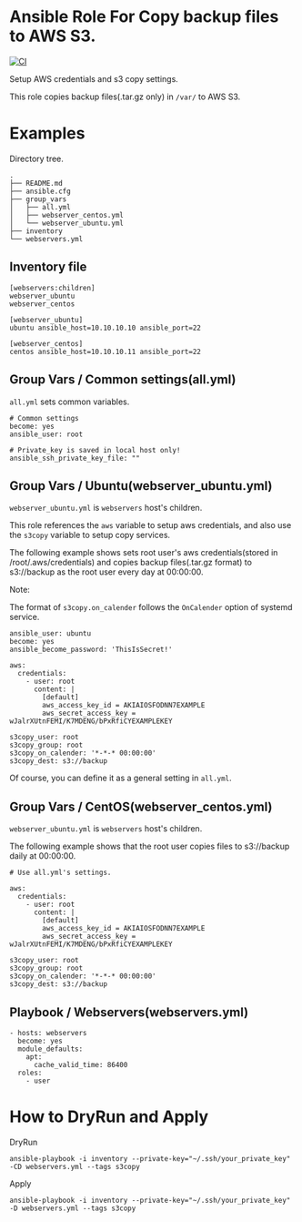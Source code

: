 # Ansible Role For Copy backup files to AWS S3.

[![CI](https://github.com/Asya-kawai/ansible-role-s3copy/actions/workflows/ci.yml/badge.svg)](https://github.com/Asya-kawai/ansible-role-s3copy/actions/workflows?query=workflow%3ACI)

Setup AWS credentials and s3 copy settings.

This role copies backup files(.tar.gz only) in `/var/` to AWS S3.

# Examples

Directory tree.

```
.
├── README.md
├── ansible.cfg
├── group_vars
│   ├── all.yml
│   ├── webserver_centos.yml
│   └── webserver_ubuntu.yml
├── inventory
└── webservers.yml
```

## Inventory file

```
[webservers:children]
webserver_ubuntu
webserver_centos

[webserver_ubuntu]
ubuntu ansible_host=10.10.10.10 ansible_port=22

[webserver_centos]
centos ansible_host=10.10.10.11 ansible_port=22
```

## Group Vars / Common settings(all.yml)

`all.yml` sets common variables.

```
# Common settings
become: yes
ansible_user: root

# Private_key is saved in local host only!
ansible_ssh_private_key_file: ""
```

## Group Vars / Ubuntu(webserver_ubuntu.yml)

`webserver_ubuntu.yml` is `webservers` host's children.

This role references the `aws` variable to setup aws credentials,
and also use the `s3copy` variable to setup copy services.

The following example shows sets root user's aws credentials(stored in /root/.aws/credentials) and
copies backup files(.tar.gz format) to s3://backup as the root user every day at 00:00:00.

Note:

The format of `s3copy.on_calender` follows the `OnCalender` option of systemd service.

```
ansible_user: ubuntu
become: yes
ansible_become_password: 'ThisIsSecret!'

aws:
  credentials:
    - user: root
      content: |
        [default]
        aws_access_key_id = AKIAIOSFODNN7EXAMPLE
        aws_secret_access_key = wJalrXUtnFEMI/K7MDENG/bPxRfiCYEXAMPLEKEY

s3copy_user: root
s3copy_group: root
s3copy_on_calender: '*-*-* 00:00:00'
s3copy_dest: s3://backup
```

Of course, you can define it as a general setting in `all.yml`.

## Group Vars / CentOS(webserver_centos.yml)

`webserver_ubuntu.yml` is `webservers` host's children.

The following example shows that the root user copies files to s3://backup daily at 00:00:00.

```
# Use all.yml's settings.

aws:
  credentials:
    - user: root
      content: |
        [default]
        aws_access_key_id = AKIAIOSFODNN7EXAMPLE
        aws_secret_access_key = wJalrXUtnFEMI/K7MDENG/bPxRfiCYEXAMPLEKEY

s3copy_user: root
s3copy_group: root
s3copy_on_calender: '*-*-* 00:00:00'
s3copy_dest: s3://backup
```

## Playbook / Webservers(webservers.yml)

```
- hosts: webservers
  become: yes
  module_defaults:
    apt:
      cache_valid_time: 86400
  roles:
    - user
```

# How to DryRun and Apply

DryRun

```
ansible-playbook -i inventory --private-key="~/.ssh/your_private_key" -CD webservers.yml --tags s3copy
```

Apply

```
ansible-playbook -i inventory --private-key="~/.ssh/your_private_key" -D webservers.yml --tags s3copy
```
